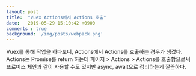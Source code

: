 ```yaml
---
layout: post
title:  "Vuex Actions에서 Actions 호출"
date:   2019-05-29 15:10:42 +0900
comments : true
background: '/img/posts/webpack.png'
---
```


Vuex를 통해 작업을 하다보니,
Actions에서 Actions를 호출하는 경우가 생겼다.
Actions는 Promise를 return 하는데
페이지 > Actions > Actions를 호출함으로써
프로미스 체인과 같이 사용할 수도 있지만
async, await으로 정리하는게 깔끔하다.

``` javascript

```